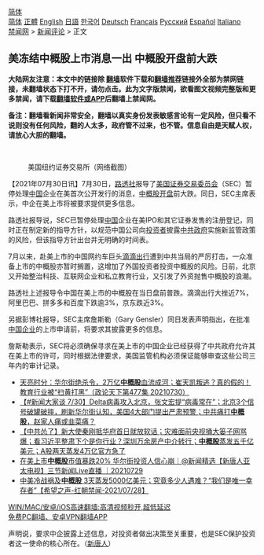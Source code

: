  <!-- 面包屑导航 --> <div class="breadcrumb"><!-- GTranslate: https://gtranslate.io/ -->  <div class="switcher notranslate">  <div class="selected">  <a href="#" onclick="return false;"> 简体</a>  </div>  <div class="option">  <a href="https://www.bannedbook.org" onclick="doGTranslate('zh-CN|zh-CN');jQuery('div.switcher div.selected a').html(jQuery(this).html());return false;" title="简体中文" class="nturl selected"> 简体</a>  <a href="https://www.bannedbook.org/zh-tw/" onclick="doGTranslate('zh-CN|zh-TW');jQuery('div.switcher div.selected a').html(jQuery(this).html());return false;" title="繁體中文" class="nturl"> 正體</a>  <a href="https://www.bannedbook.org/en/" onclick="doGTranslate('zh-CN|en');jQuery('div.switcher div.selected a').html(jQuery(this).html());return false;" title="English" class="nturl"> English</a>  <a href="https://www.bannedbook.org/ja/" onclick="doGTranslate('zh-CN|ja');jQuery('div.switcher div.selected a').html(jQuery(this).html());return false;" title="日本語" class="nturl"> 日語</a>  <a href="https://www.bannedbook.org/ko/" onclick="doGTranslate('zh-CN|ko');jQuery('div.switcher div.selected a').html(jQuery(this).html());return false;" title="한국어" class="nturl"> 한국어</a>  <a href="https://www.bannedbook.org/de/" onclick="doGTranslate('zh-CN|de');jQuery('div.switcher div.selected a').html(jQuery(this).html());return false;" title="Deutsch" class="nturl"> Deutsch</a>  <a href="https://www.bannedbook.org/fr/" onclick="doGTranslate('zh-CN|fr');jQuery('div.switcher div.selected a').html(jQuery(this).html());return false;" title="Français" class="nturl"> Français</a>  <a href="https://www.bannedbook.org/ru/" onclick="doGTranslate('zh-CN|ru');jQuery('div.switcher div.selected a').html(jQuery(this).html());return false;" title="Русский" class="nturl"> Русский</a>  <a href="https://www.bannedbook.org/es/" onclick="doGTranslate('zh-CN|es');jQuery('div.switcher div.selected a').html(jQuery(this).html());return false;" title="Español" class="nturl"> Español</a>  <a href="https://www.bannedbook.org/it/" onclick="doGTranslate('zh-CN|it');jQuery('div.switcher div.selected a').html(jQuery(this).html());return false;" title="Italiano" class="nturl"> Italiano</a>  </div>  </div>      <div class='breadcrumb-sub'><!-- Breadcrumb NavXT 6.3.0 --> <a href="https://www.bannedbook.org/" class="home">禁闻网</a> &gt; <a href="https://www.bannedbook.org/bnews/comments/" class="category">新闻评论</a> &gt; 正文</div></div><h2>美冻结中概股上市消息一出 中概股开盘前大跌</h2> <p class="notice"><b>大陆网友注意：本文中的链接除 <a href="https://github.com/bannedbook/fanqiang" >翻墙</a>软件下载和<a href="https://github.com/killgcd/justmysocks/blob/master/README.md">翻墙推荐</a>链接外全部为禁网链接，未翻墙状态下打不开，请勿点击。此为文字版禁闻，欲看图文视频完整版和更多禁闻，请下载<a href="https://github.com/bannedbook/fanqiang">翻墙软件或APP</a>后翻墙上禁闻网。</p><p>备注：翻墙看新闻非常安全，翻墙以真实身份发表敏感言论有一定风险，但只看不说则没有任何风险，翻的人太多，政府管不过来，也不管。信息自由是天赋人权，请放心大胆的翻墙。</b></p>  <div class="entry"> <br /> <figure><a href="https://i1.wp.com/upload-images-bucket-v64rleca837do.s3.eu-west-1.amazonaws.com/wp-content/uploads/2021/07/31020110/Screen-Shot-2021-07-30-at-21.59.58.png?fit=1328%2C896&#038;ssl=1" data-caption="美国纽约证券交易所（网络截图）"></a><figcaption class="wp-caption-text">美国纽约证券交易所（网络截图）</figcaption></figure> <p>【2021年07月30日讯】7月30日，<a href="https://www.bannedbook.org/bnews/tag/%e8%b7%af%e9%80%8f%e7%a4%be/" class="st_tag internal_tag" rel="tag" title="标签 路透社 下的日志">路透社</a>报导了<a href="https://www.bannedbook.org/bnews/tag/%E7%BE%8E%E5%9B%BD%E8%AF%81%E5%88%B8%E4%BA%A4%E6%98%93%E5%A7%94%E5%91%98%E4%BC%9A/" class="st_tag internal_tag" rel="tag" title="标签 美国证券交易委员会 下的日志">美国证券交易委员会</a>（SEC）暂停处理<span class='wp_keywordlink_affiliate'><a href="https://www.bannedbook.org/" title="中国" target="_blank">中国</a></span>企业在美首次公开发行的消息，<a href="https://www.bannedbook.org/bnews/tag/%E4%B8%AD%E6%A6%82%E8%82%A1/" class="st_tag internal_tag" rel="tag" title="标签 中概股 下的日志">中概股</a><a href="https://www.bannedbook.org/bnews/tag/%E5%BC%80%E7%9B%98/" class="st_tag internal_tag" rel="tag" title="标签 开盘 下的日志">开盘</a>前大跌。同日，SEC主席表示，中企在美上市将被要求提供更多信息。</p> <p>路透社报导说，SEC已暂停处理<a href="https://www.bannedbook.org/bnews/tag/%E4%B8%AD%E5%9B%BD/" class="st_tag internal_tag" rel="tag" title="标签 中国 下的日志">中国</a>企业在美IPO和其它证券发售的注册登记，同时正在制定新的指导方针，以规范中国公司向<a href="https://www.bannedbook.org/bnews/tag/%e6%8a%95%e8%b5%84%e8%80%85/" class="st_tag internal_tag" rel="tag" title="标签 投资者 下的日志">投资者</a>披露<a href="https://www.bannedbook.org/bnews/tag/%e4%b8%ad%e5%85%b1%e6%94%bf%e5%ba%9c/" class="st_tag internal_tag" rel="tag" title="标签 中共政府 下的日志">中共政府</a>实施新监管政策的风险，但该指导方针出台并无明确的时间表。</p>  <p>7月以来，赴美上市的中国网约车巨头<a href="https://www.bannedbook.org/bnews/tag/%E6%BB%B4%E6%BB%B4%E5%87%BA%E8%A1%8C/" class="st_tag internal_tag" rel="tag" title="标签 滴滴出行 下的日志">滴滴出行</a>遭到中共当局的严厉打击，一众准备上市的中概股亦暂时搁置，这增加了外国投资者投资中概股的风险。日前，北京又开始整治科技、互联网企业和私立教育行业，又引发了外资抛售中概股的浪潮。</p> <p>路透社上述报导令中国在美上市的中概股在当日盘前普跌。滴滴出行大挫近7%，阿里巴巴、拼多多和百度下跌逾3%，京东跌近3%。</p>  <p>另据彭博社报导，SEC主席詹斯勒（Gary Gensler）同日发表声明指出，在批准<a href="https://www.bannedbook.org/bnews/tag/%E4%B8%AD%E5%9B%BD%E4%BC%81%E4%B8%9A/" class="st_tag internal_tag" rel="tag" title="标签 中国企业 下的日志">中国企业</a>的上市申请前，将要求其披露更多的信息。</p> <p>詹斯勒表示，SEC将必须确保寻求在美上市的中国企业已经获得了中共政府允许其在美上市的许可，同时根据法律要求，美国监管机构必须保证能够审查这些公司三年内的审计记录。</p>  <ul class='op-related-articles' title='相关阅读'> <li><a href='https://www.bannedbook.org/bnews/cbnews/20210731/1597494.html' target='_blank'>天亮时分：华尔街绝杀令，2万亿<b>中概股</b>血流成河；崔天凯叛逃？真的假的！教育行业被“扫黄打黑”（政论天下第477集 20210730）</a></li> <li><a href='https://www.bannedbook.org/bnews/bannedvideo/20210730/1597181.html' target='_blank'>【#新闻大家谈 7/30】Delta病毒攻入北京，张文宏提“病毒常在”；北京3个信号破罐破摔，刷新华尔街认知，美国4大部门提出严肃预警；中共痛打<b>中概股</b>，赵家人痛或韭菜痛？</a></li> <li><a href='https://www.bannedbook.org/bnews/bannedvideo/20210730/1597125.html' target='_blank'>【中共怂了】新大使秦刚抵华府首日就放软话；灾难面前央视捅大篓子网骂爆；看习近平整肃下个是你行业？深圳万余房产中介转行；<b>中概股</b>蒸发五千亿美元；A股两天蒸发4万亿官方急了</a></li> <li><a href='https://www.bannedbook.org/bnews/bannedvideo/20210729/1596336.html' target='_blank'>在美上市<b>中概股</b>市值暴跌20% 华尔街投资人信心崩｜@新闻精选【新唐人亚太电视】三节新闻Live直播 ｜20210729</a></li> <li><a href='https://www.bannedbook.org/bnews/comments/20210729/1596334.html' target='_blank'>中美冷战祸及<b>中概股</b>  3天蒸发5000亿美元；究竟多少人遇难？“我们是唯一幸存者”【希望之声-红朝禁闻-2021/07/28】</a></li> </ul> <p class="texttj"> <a href="https://github.com/bannedbook/fanqiang/wiki/V2ray%E6%9C%BA%E5%9C%BA" target="_blank">WIN/MAC/安卓/iOS高速翻墙:高清视频秒开,超低延迟</a><br/> <a href="https://github.com/bannedbook/fanqiang/wiki/%E7%A6%81%E9%97%BB%E7%BD%91%E5%AE%89%E5%8D%93%E7%BF%BB%E5%A2%99%E6%96%B0%E9%97%BBAPP" target="_blank">免费PC翻墙、安卓VPN翻墙APP</a></p><p>声明说，要求中企披露上述信息，对投资者做出决策至关重要，也是SEC保护投资者这一使命的核心所在。（<span class='wp_keywordlink_affiliate'><a href="https://www.ntdtv.com/" title="新唐人">新唐人</a></span>）</p> <a name='sharetosocial'></a>  <div style="margin-bottom:5px;padding-bottom:5px;clear:both"> <div id="archive-pix-1" class="banner-ads"> <!-- AuctionX Display platform tag START --> <div id="26318x728x90x621x_ADSLOT2" clicktrack="%%CLICK_URL_ESC%%"></div> <!-- AuctionX Display platform tag END --> </div> <div id="archive-pix-2" class="banner-ads"> <!-- AuctionX Display platform tag START --> <div id="26315x300x250x621x_ADSLOT2" clicktrack="%%CLICK_URL_ESC%%"></div> <!-- AuctionX Display platform tag END --> </div> </div>  <div id="archive-pix-1" class="banner-ads"> <!-- AuctionX Display platform tag START --> <div id="26318x728x90x621x_ADSLOT3" clicktrack="%%CLICK_URL_ESC%%"></div> <!-- AuctionX Display platform tag END --> </div> </div><!--END ENTRY--> 